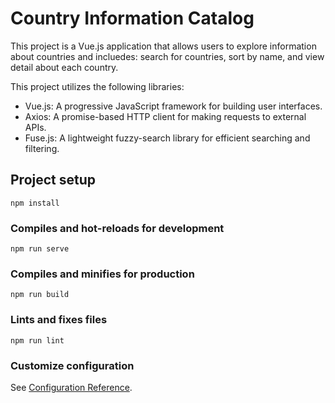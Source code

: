 # Country Information Catalog

This project is a Vue.js application that allows users to explore information about countries and incluedes: search for countries, sort by name, and view detail about each country.


This project utilizes the following libraries:

- Vue.js: A progressive JavaScript framework for building user interfaces.
- Axios: A promise-based HTTP client for making requests to external APIs.
- Fuse.js: A lightweight fuzzy-search library for efficient searching and filtering.


## Project setup
```
npm install
```

### Compiles and hot-reloads for development
```
npm run serve
```

### Compiles and minifies for production
```
npm run build
```

### Lints and fixes files
```
npm run lint
```

### Customize configuration
See [Configuration Reference](https://cli.vuejs.org/config/).

